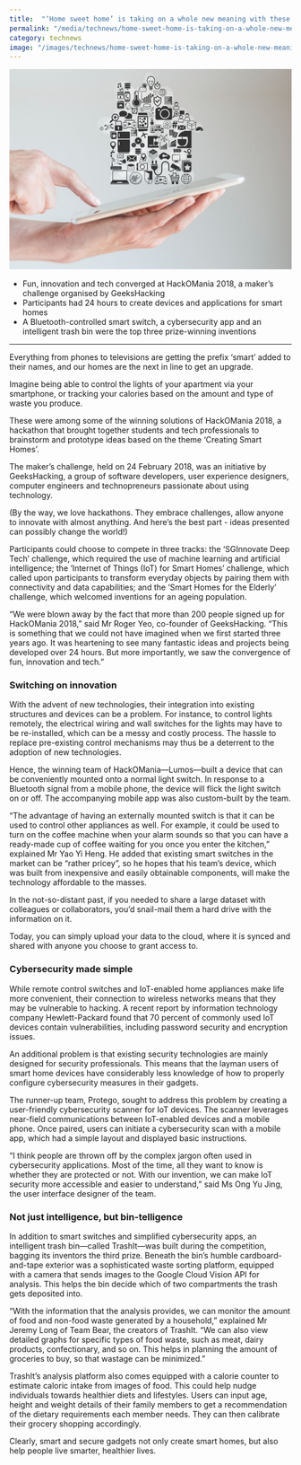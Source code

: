```yaml
---
title:  "‘Home sweet home’ is taking on a whole new meaning with these cool inventions"
permalink: "/media/technews/home-sweet-home-is-taking-on-a-whole-new-meaning"
category: technews
image: "/images/technews/home-sweet-home-is-taking-on-a-whole-new-meaning-part-1.png"
---
```


![‘Home sweet home’ is taking on a whole new meaning with these cool inventions](/images/technews/home-sweet-home-is-taking-on-a-whole-new-meaning-part-1.png)

* Fun, innovation and tech converged at HackOMania 2018, a maker’s challenge organised by GeeksHacking
* Participants had 24 hours to create devices and applications for smart homes
* A Bluetooth-controlled smart switch, a cybersecurity app and an intelligent trash bin were the top three prize-winning inventions

---

Everything from phones to televisions are getting the prefix ‘smart’ added to their names, and our homes are the next in line to get an upgrade.

Imagine being able to control the lights of your apartment via your smartphone, or tracking your calories based on the amount and type of waste you produce.

These were among some of the winning solutions of HackOMania 2018, a hackathon that brought together students and tech professionals to brainstorm and prototype ideas based on the theme ‘Creating Smart Homes’.

The maker’s challenge, held on 24 February 2018, was an initiative by GeeksHacking, a group of software developers, user experience designers, computer engineers and technopreneurs passionate about using technology.

(By the way, we love hackathons. They embrace challenges, allow anyone to innovate with almost anything. And here’s the best part -  ideas presented can possibly change the world!)

Participants could choose to compete in three tracks: the ‘SGInnovate Deep Tech’ challenge, which required the use of machine learning and artificial intelligence; the ‘Internet of Things (IoT) for Smart Homes’ challenge, which called upon participants to transform everyday objects by pairing them with connectivity and data capabilities; and the ‘Smart Homes for the Elderly’ challenge, which welcomed inventions for an ageing population.

“We were blown away by the fact that more than 200 people signed up for HackOMania 2018,” said Mr Roger Yeo, co-founder of GeeksHacking. “This is something that we could not have imagined when we first started three years ago. It was heartening to see many fantastic ideas and projects being developed over 24 hours. But more importantly, we saw the convergence of fun, innovation and tech.”

### **Switching on innovation**
With the advent of new technologies, their integration into existing structures and devices can be a problem. For instance, to control lights remotely, the electrical wiring and wall switches for the lights may have to be re-installed, which can be a messy and costly process. The hassle to replace pre-existing control mechanisms may thus be a deterrent to the adoption of new technologies.

Hence, the winning team of HackOMania—Lumos—built a device that can be conveniently mounted onto a normal light switch. In response to a Bluetooth signal from a mobile phone, the device will flick the light switch on or off. The accompanying mobile app was also custom-built by the team.

“The advantage of having an externally mounted switch is that it can be used to control other appliances as well. For example, it could be used to turn on the coffee machine when your alarm sounds so that you can have a ready-made cup of coffee waiting for you once you enter the kitchen,” explained Mr Yao Yi Heng. He added that existing smart switches in the market can be “rather pricey”, so he hopes that his team’s device, which was built from inexpensive and easily obtainable components, will make the technology affordable to the masses.

In the not-so-distant past, if you needed to share a large dataset with colleagues or collaborators, you’d snail-mail them a hard drive with the information on it.

Today, you can simply upload your data to the cloud, where it is synced and shared with anyone you choose to grant access to.

### **Cybersecurity made simple**
While remote control switches and IoT-enabled home appliances make life more convenient, their connection to wireless networks means that they may be vulnerable to hacking. A recent report by information technology company Hewlett-Packard found that 70 percent of commonly used IoT devices contain vulnerabilities, including password security and encryption issues.

An additional problem is that existing security technologies are mainly designed for security professionals. This means that the layman users of smart home devices have considerably less knowledge of how to properly configure cybersecurity measures in their gadgets.

The runner-up team, Protego, sought to address this problem by creating a user-friendly cybersecurity scanner for IoT devices. The scanner leverages near-field communications between IoT-enabled devices and a mobile phone. Once paired, users can initiate a cybersecurity scan with a mobile app, which had a simple layout and displayed basic instructions.

“I think people are thrown off by the complex jargon often used in cybersecurity applications. Most of the time, all they want to know is whether they are protected or not. With our invention, we can make IoT security more accessible and easier to understand,” said Ms Ong Yu Jing, the user interface designer of the team.

### **Not just intelligence, but bin-telligence**
In addition to smart switches and simplified cybersecurity apps, an intelligent trash bin—called TrashIt—was built during the competition, bagging its inventors the third prize. Beneath the bin’s humble cardboard-and-tape exterior was a sophisticated waste sorting platform, equipped with a camera that sends images to the Google Cloud Vision API for analysis. This helps the bin decide which of two compartments the trash gets deposited into.

“With the information that the analysis provides, we can monitor the amount of food and non-food waste generated by a household,” explained Mr Jeremy Long of Team Bear, the creators of TrashIt. “We can also view detailed graphs for specific types of food waste, such as meat, dairy products, confectionary, and so on. This helps in planning the amount of groceries to buy, so that wastage can be minimized.”

TrashIt’s analysis platform also comes equipped with a calorie counter to estimate caloric intake from images of food. This could help nudge individuals towards healthier diets and lifestyles. Users can input age, height and weight details of their family members to get a recommendation of the dietary requirements each member needs. They can then calibrate their grocery shopping accordingly.

Clearly, smart and secure gadgets not only create smart homes, but also help people live smarter, healthier lives.
